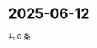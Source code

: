 # 2025-06-12

共 0 条

<!-- BEGIN ZHIHUVIDEO -->
<!-- 最后更新时间 Thu Jun 12 2025 11:42:08 GMT+0800 (China Standard Time) -->

<!-- END ZHIHUVIDEO -->
